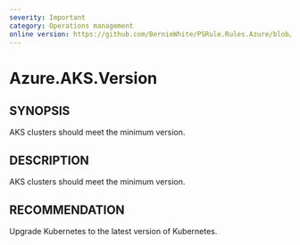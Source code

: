 ```yaml
---
severity: Important
category: Operations management
online version: https://github.com/BernieWhite/PSRule.Rules.Azure/blob/master/docs/rules/en-US/Azure.AKS.Version.md
---
```


# Azure.AKS.Version

## SYNOPSIS

AKS clusters should meet the minimum version.

## DESCRIPTION

AKS clusters should meet the minimum version.

## RECOMMENDATION

Upgrade Kubernetes to the latest version of Kubernetes.
